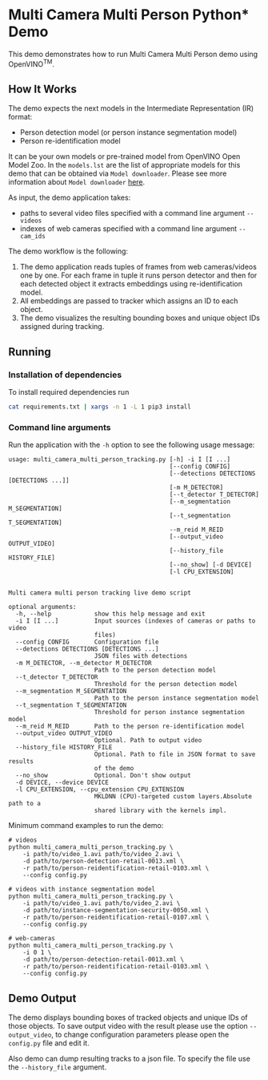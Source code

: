# Multi Camera Multi Person Python* Demo

This demo demonstrates how to run Multi Camera Multi Person demo using OpenVINO<sup>TM</sup>.

## How It Works

The demo expects the next models in the Intermediate Representation (IR) format:

   * Person detection model (or person instance segmentation model)
   * Person re-identification model

It can be your own models or pre-trained model from OpenVINO Open Model Zoo.
In the `models.lst` are the list of appropriate models for this demo
that can be obtained via `Model downloader`.
Please see more information about `Model downloader` [here](../../../tools/downloader/README.md).

As input, the demo application takes:
* paths to several video files specified with a command line argument `--videos`
* indexes of web cameras specified with a command line argument `--cam_ids`

The demo workflow is the following:

1. The demo application reads tuples of frames from web cameras/videos one by one.
For each frame in tuple it runs person detector
and then for each detected object it extracts embeddings using re-identification model.
2. All embeddings are passed to tracker which assigns an ID to each object.
3. The demo visualizes the resulting bounding boxes and unique object IDs assigned during tracking.

## Running

### Installation of dependencies

To install required dependencies run

```bash
cat requirements.txt | xargs -n 1 -L 1 pip3 install
```

### Command line arguments

Run the application with the `-h` option to see the following usage message:

```
usage: multi_camera_multi_person_tracking.py [-h] -i I [I ...]
                                             [--config CONFIG]
                                             [--detections DETECTIONS [DETECTIONS ...]]
                                             [-m M_DETECTOR]
                                             [--t_detector T_DETECTOR]
                                             [--m_segmentation M_SEGMENTATION]
                                             [--t_segmentation T_SEGMENTATION]
                                             --m_reid M_REID
                                             [--output_video OUTPUT_VIDEO]
                                             [--history_file HISTORY_FILE]
                                             [--no_show] [-d DEVICE]
                                             [-l CPU_EXTENSION]


Multi camera multi person tracking live demo script

optional arguments:
  -h, --help            show this help message and exit
  -i I [I ...]          Input sources (indexes of cameras or paths to video
                        files)
  --config CONFIG       Configuration file
  --detections DETECTIONS [DETECTIONS ...]
                        JSON files with detections
  -m M_DETECTOR, --m_detector M_DETECTOR
                        Path to the person detection model
  --t_detector T_DETECTOR
                        Threshold for the person detection model
  --m_segmentation M_SEGMENTATION
                        Path to the person instance segmentation model
  --t_segmentation T_SEGMENTATION
                        Threshold for person instance segmentation model
  --m_reid M_REID       Path to the person re-identification model
  --output_video OUTPUT_VIDEO
                        Optional. Path to output video
  --history_file HISTORY_FILE
                        Optional. Path to file in JSON format to save results
                        of the demo
  --no_show             Optional. Don't show output
  -d DEVICE, --device DEVICE
  -l CPU_EXTENSION, --cpu_extension CPU_EXTENSION
                        MKLDNN (CPU)-targeted custom layers.Absolute path to a
                        shared library with the kernels impl.

```
Minimum command examples to run the demo:

```
# videos
python multi_camera_multi_person_tracking.py \
    -i path/to/video_1.avi path/to/video_2.avi \
    -d path/to/person-detection-retail-0013.xml \
    -r path/to/person-reidentification-retail-0103.xml \
    --config config.py

# videos with instance segmentation model
python multi_camera_multi_person_tracking.py \
    -i path/to/video_1.avi path/to/video_2.avi \
    -d path/to/instance-segmentation-security-0050.xml \
    -r path/to/person-reidentification-retail-0107.xml \
    --config config.py

# web-cameras
python multi_camera_multi_person_tracking.py \
    -i 0 1 \
    -d path/to/person-detection-retail-0013.xml \
    -r path/to/person-reidentification-retail-0103.xml \
    --config config.py
```

## Demo Output

The demo displays bounding boxes of tracked objects and unique IDs of those objects.
To save output video with the result please use the option  `--output_video`,
to change configuration parameters please open the `config.py` file and edit it.

Also demo can dump resulting tracks to a json file. To specify the file use the
`--history_file` argument.
